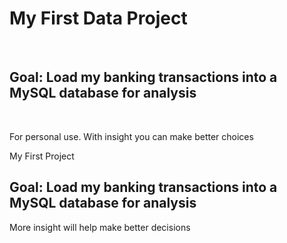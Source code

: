 <h1><h1>My First Data Project</h1>
<br>
<h2>Goal: Load my banking transactions into a MySQL database for analysis</h2>
<br>
<p>For personal use. With insight you can make better choices</p>My First Project</h1>
<br>
<h2>Goal: Load my banking transactions into a MySQL database for analysis</h2>
<p>More insight will help make better decisions</p>
